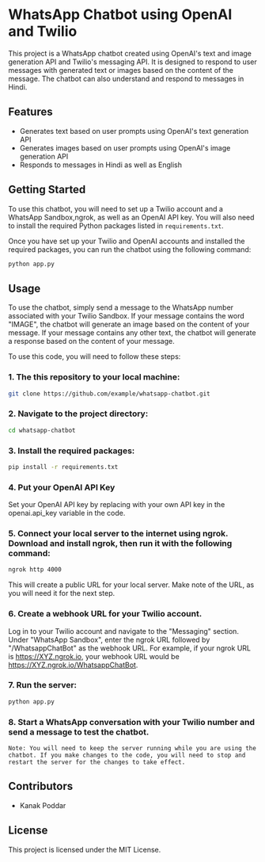 # WhatsApp Chatbot using OpenAI and Twilio

This project is a WhatsApp chatbot created using OpenAI's text and image generation API and Twilio's messaging API. It is designed to respond to user messages with generated text or images based on the content of the message. The chatbot can also understand and respond to messages in Hindi.

## Features

- Generates text based on user prompts using OpenAI's text generation API
- Generates images based on user prompts using OpenAI's image generation API
- Responds to messages in Hindi as well as English

## Getting Started

To use this chatbot, you will need to set up a Twilio account and a WhatsApp Sandbox,ngrok, as well as an OpenAI API key. You will also need to install the required Python packages listed in `requirements.txt`.

Once you have set up your Twilio and OpenAI accounts and installed the required packages, you can run the chatbot using the following command:

```bash
python app.py
```

## Usage
To use the chatbot, simply send a message to the WhatsApp number associated with your Twilio Sandbox. If your message contains the word "IMAGE", the chatbot will generate an image based on the content of your message. If your message contains any other text, the chatbot will generate a response based on the content of your message.


To use this code, you will need to follow these steps:

### 1. The this repository to your local machine:
```bash
git clone https://github.com/example/whatsapp-chatbot.git
```
### 2. Navigate to the project directory:
```bash
cd whatsapp-chatbot
```
### 3. Install the required packages:
```bash
pip install -r requirements.txt
```
### 4. Put your OpenAI API Key 
Set your OpenAI API key by replacing <OPEN AI KEY> with your own API key in the openai.api_key variable in the code.

### 5. Connect your local server to the internet using ngrok. Download and install ngrok, then run it with the following command:

```bash
ngrok http 4000
```
This will create a public URL for your local server. Make note of the URL, as you will need it for the next step.

### 6. Create a webhook URL for your Twilio account.
Log in to your Twilio account and navigate to the "Messaging" section. Under "WhatsApp Sandbox", enter the ngrok URL followed by "/WhatsappChatBot" as the webhook URL. For example, if your ngrok URL is https://XYZ.ngrok.io, your webhook URL would be https://XYZ.ngrok.io/WhatsappChatBot.

### 7. Run the server:

```bash
python app.py
```

### 8. Start a WhatsApp conversation with your Twilio number and send a message to test the chatbot.

`Note: You will need to keep the server running while you are using the chatbot. If you make changes to the code, you will need to stop and restart the server for the changes to take effect.`


## Contributors
- Kanak Poddar

## License
This project is licensed under the MIT License.
